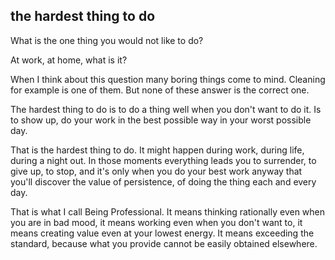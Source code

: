 ## the hardest thing to do

What is the one thing you would not like to do?

At work, at home, what is it?

When I think about this question many boring things come to mind. Cleaning for example is one of them.
But none of these answer is the correct one.

The hardest thing to do is to do a thing well when you don't want to do it. 
Is to show up, do your work in the best possible way in your worst possible day.

That is the hardest thing to do. It might happen during work, during life, during a night out.
In those moments everything leads you to surrender, to give up, to stop, and it's only when you do your best work anyway that you'll discover the value of persistence, of doing the thing each and every day.

That is what I call Being Professional.
It means thinking rationally even when you are in bad mood, it means working even when you don't want to, it means creating value even at your lowest energy.
It means exceeding the standard, because what you provide cannot be easily obtained elsewhere.
